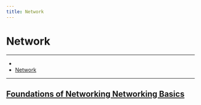 ```yaml
---
title: Network
---
```


# <a href="/" class="nav-button transform"><span></span></a>Network

---

<ul class="breadcrumbs2">
    <li><a href="/"><span class="icon mif-home"></span></a></li>
    <li><a href="/network">Network</a></li>
</ul>

---

## [Foundations of Networking Networking Basics](/network/foundations-of-networking-networking-basics)
